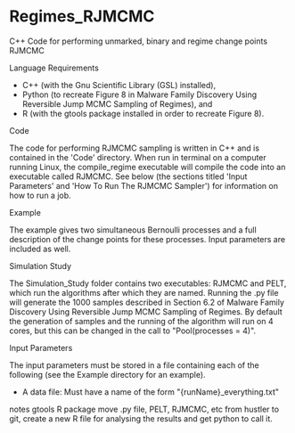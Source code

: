 # Regimes_RJMCMC
C++ Code for performing unmarked, binary and regime change points RJMCMC

Language Requirements

- C++ (with the Gnu Scientific Library (GSL) installed),
- Python (to recreate Figure 8 in Malware Family Discovery Using Reversible Jump MCMC Sampling of Regimes), and
- R (with the gtools package installed in order to recreate Figure 8).


Code

The code for performing RJMCMC sampling is written in C++ and is contained in the 'Code' directory. When run in terminal on a computer running Linux, the compile_regime executable will compile the code into an executable called RJMCMC. See below (the sections titled 'Input Parameters' and 'How To Run The RJMCMC Sampler') for information on how to run a job.


Example

The example gives two simultaneous Bernoulli processes and a full description of the change points for these processes. Input parameters are included as well.


Simulation Study

The Simulation_Study folder contains two executables: RJMCMC and PELT, which run the algorithms after which they are named. Running the .py file will generate the 1000 samples described in Section 6.2 of Malware Family Discovery Using Reversible Jump MCMC Sampling of Regimes. By default the generation of samples and the running of the algorithm will run on 4 cores, but this can be changed in the call to "Pool(processes = 4)".


Input Parameters

The input parameters must be stored in a file containing each of the following (see the Example directory for an example).
- A data file: Must have a name of the form "{runName}_everything.txt"



notes gtools R package
      move .py file, PELT, RJMCMC, etc from hustler to git, create a new R file for analysing the results and get python to call it.
